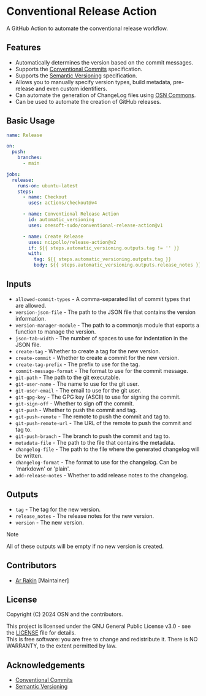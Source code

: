 # Conventional Release Action

A GitHub Action to automate the conventional release workflow.

## Features

- Automatically determines the version based on the commit messages.
- Supports the [Conventional Commits](https://www.conventionalcommits.org/) specification.
- Supports the [Semantic Versioning](https://semver.org/) specification.
- Allows you to manually specify version types, build metadata, pre-release and even custom identifiers.
- Can automate the generation of ChangeLog files using [OSN Commons](https://github.com/onesoft-sudo/commons).
- Can be used to automate the creation of GitHub releases.

## Basic Usage

```yaml
name: Release

on:
  push:
    branches:
      - main

jobs:
  release:
    runs-on: ubuntu-latest
    steps:
      - name: Checkout
        uses: actions/checkout@v4

      - name: Conventional Release Action
        id: automatic_versioning
        uses: onesoft-sudo/conventional-release-action@v1

      - name: Create Release
        uses: ncipollo/release-action@v2
        if: ${{ steps.automatic_versioning.outputs.tag != '' }}
        with:
          tag: ${{ steps.automatic_versioning.outputs.tag }}
          body: ${{ steps.automatic_versioning.outputs.release_notes }}
```

## Inputs

- `allowed-commit-types` - A comma-separated list of commit types that are allowed.
- `version-json-file` - The path to the JSON file that contains the version information.
- `version-manager-module` - The path to a commonjs module that exports a function to manage the version.
- `json-tab-width` - The number of spaces to use for indentation in the JSON file.
- `create-tag` - Whether to create a tag for the new version.
- `create-commit` - Whether to create a commit for the new version.
- `create-tag-prefix` - The prefix to use for the tag.
- `commit-message-format` - The format to use for the commit message.
- `git-path` - The path to the git executable.
- `git-user-name` - The name to use for the git user.
- `git-user-email` - The email to use for the git user.
- `git-gpg-key` - The GPG key (ASCII) to use for signing the commit.
- `git-sign-off` - Whether to sign off the commit.
- `git-push` - Whether to push the commit and tag.
- `git-push-remote` - The remote to push the commit and tag to.
- `git-push-remote-url` - The URL of the remote to push the commit and tag to.
- `git-push-branch` - The branch to push the commit and tag to.
- `metadata-file` - The path to the file that contains the metadata.
- `changelog-file` - The path to the file where the generated changelog will be written.
- `changelog-format` - The format to use for the changelog. Can be 'markdown' or 'plain'.
- `add-release-notes` - Whether to add release notes to the changelog.

## Outputs

- `tag` - The tag for the new version.
- `release_notes` - The release notes for the new version.
- `version` - The new version.

> [!NOTE]  
> All of these outputs will be empty if no new version is created.

## Contributors

- [Ar Rakin](https://github.com/virtual-designer) [Maintainer]

## License

Copyright (C) 2024 OSN and the contributors.<br />

This project is licensed under the GNU General Public License v3.0 - see the [LICENSE](LICENSE) file for details.<br />
This is free software: you are free to change and redistribute it. There is NO WARRANTY, to the extent permitted by law.

## Acknowledgements

- [Conventional Commits](https://www.conventionalcommits.org/)
- [Semantic Versioning](https://semver.org/)
